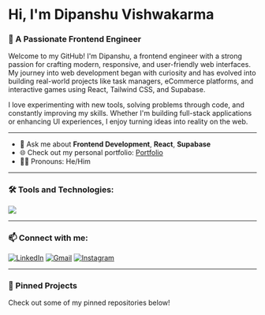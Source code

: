 <h1 align="left">Hi, I'm Dipanshu Vishwakarma</h1>

### 🚀 A Passionate Frontend Engineer

Welcome to my GitHub! I'm Dipanshu, a frontend engineer with a strong passion for crafting modern, responsive, and user-friendly web interfaces. My journey into web development began with curiosity and has evolved into building real-world projects like task managers, eCommerce platforms, and interactive games using React, Tailwind CSS, and Supabase.

I love experimenting with new tools, solving problems through code, and constantly improving my skills. Whether I'm building full-stack applications or enhancing UI experiences, I enjoy turning ideas into reality on the web.



---

- 💬 Ask me about **Frontend Development**, **React**, **Supabase**
- 🌐 Check out my personal portfolio: [Portfolio](https://your-portfolio-link.com)
- 👨‍💻 Pronouns: He/Him

---

### 🛠️ Tools and Technologies:
<p align="left">
  <img src="https://skillicons.dev/icons?i=html,css,js,react,tailwind,supabase,github,vscode,vercel" />
</p>

---

### 📫 Connect with me:


[![LinkedIn](https://img.shields.io/badge/LinkedIn-0A66C2?style=for-the-badge&logo=linkedin&logoColor=white)](https://www.linkedin.com/in/dipanshu-vishwakarma-15a8b4273)
[![Gmail](https://img.shields.io/badge/Gmail-D14836?style=for-the-badge&logo=gmail&logoColor=white)](mailto:dipanshu6233@gmail.com)
[![Instagram](https://img.shields.io/badge/Instagram-E4405F?style=for-the-badge&logo=instagram&logoColor=white)](https://www.instagram.com/dipanshu0729?igsh=MW5rYzN2cTBoZWxoMw== )

---

### 📌 Pinned Projects
Check out some of my pinned repositories below!
